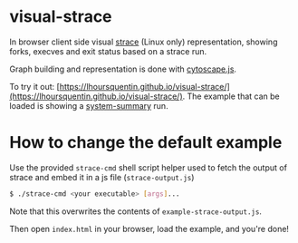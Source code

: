 # visual-strace

In browser client side visual [strace](https://en.wikipedia.org/wiki/Strace)
(Linux only) representation, showing forks, execves and exit status based on a
strace run.

Graph building and representation is done with [cytoscape.js](https://js.cytoscape.org/).

To try it out:
[https://lhoursquentin.github.io/visual-strace/](https://lhoursquentin.github.io/visual-strace/).
The example that can be loaded is showing a [system-summary](https://github.com/lhoursquentin/system-summary)
run.

# How to change the default example

Use the provided `strace-cmd` shell script helper used to fetch the output of
strace and embed it in a js file (`strace-output.js`)
```sh
$ ./strace-cmd <your executable> [args]...
```

Note that this overwrites the contents of `example-strace-output.js`.

Then open `index.html` in your browser, load the example, and you're done!
